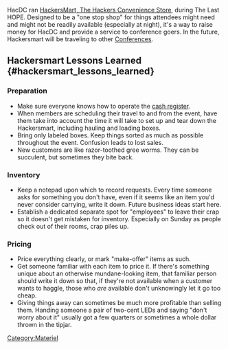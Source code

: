 HacDC ran [HackersMart, The Hackers Convenience
Store](http://wiki.hope.net/index.php/HackersMart), during The Last
HOPE. Designed to be a "one stop shop" for things attendees might need
and might not be readily available (especially at night), it's a way to
raise money for HacDC and provide a service to conference goers. In the
future, Hackersmart will be traveling to other
[Conferences](Conferences).

## Hackersmart Lessons Learned {#hackersmart_lessons_learned}

### Preparation

-   Make sure everyone knows how to operate the [cash
    register](cash_register).
-   When members are scheduling their travel to and from the event, have
    them take into account the time it will take to set up and tear down
    the Hackersmart, including hauling and loading boxes.
-   Bring only labeled boxes. Keep things sorted as much as possible
    throughout the event. Confusion leads to lost sales.
-   New customers are like razor-toothed gree worms. They can be
    succulent, but sometimes they bite back.

### Inventory

-   Keep a notepad upon which to record requests. Every time someone
    asks for something you don't have, even if it seems like an item
    you'd never consider carrying, write it down. Future business ideas
    start here.
-   Establish a dedicated separate spot for "employees" to leave their
    crap so it doesn't get mistaken for inventory. Especially on Sunday
    as people check out of their rooms, crap piles up.

### Pricing

-   Price everything clearly, or mark "make-offer" items as such.
-   Get someone familiar with each item to price it. If there's
    something unique about an otherwise mundane-looking item, that
    familiar person should write it down so that, if they're not
    available when a customer wants to haggle, those who *are* available
    don't unknowingly let it go too cheap.
-   Giving things away can sometimes be much more profitable than
    selling them. Handing someone a pair of two-cent LEDs and saying
    "don't worry about it" usually got a few quarters or sometimes a
    whole dollar thrown in the tipjar.

[Category:Materiel](Category:Materiel)
